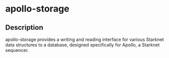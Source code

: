 # apollo-storage

## Description

apollo-storage provides a writing and reading interface for various Starknet data structures to a database, designed specifically for Apollo, a Starknet sequencer.
